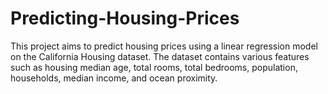 # Predicting-Housing-Prices
This project aims to predict housing prices using a linear regression model on the California Housing dataset. The dataset contains various features such as housing median age, total rooms, total bedrooms, population, households, median income, and ocean proximity.

